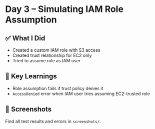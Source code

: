 # Day 3 – Simulating IAM Role Assumption

## ✅ What I Did
- Created a custom IAM role with S3 access
- Created trust relationship for EC2 only
- Tried to assume role as IAM user

## 🧠 Key Learnings
- Role assumption fails if trust policy denies it
- `AccessDenied` error when IAM user tries assuming EC2-trusted role

## 📸 Screenshots
Find all test results and errors in `screenshots/`.
